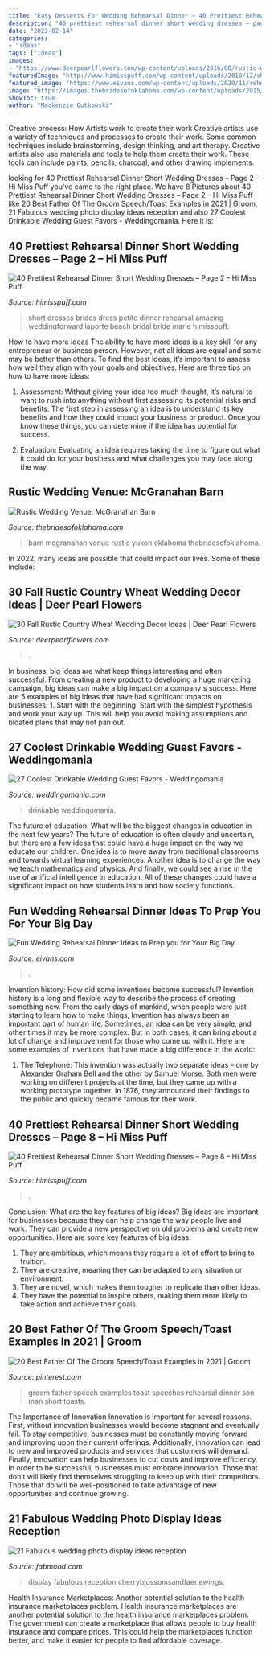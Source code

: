 ```yaml
---
title: "Easy Desserts For Wedding Rehearsal Dinner ~ 40 Prettiest Rehearsal Dinner Short Wedding Dresses – Page 2 – Hi Miss Puff"
description: "40 prettiest rehearsal dinner short wedding dresses – page 2 – hi miss puff"
date: "2023-02-14"
categories:
- "ideas"
tags: ["ideas"]
images:
- "https://www.deerpearlflowers.com/wp-content/uploads/2016/08/rustic-wheat-mason-jar-wedding-centerpiece.jpg"
featuredImage: "http://www.himisspuff.com/wp-content/uploads/2016/12/short-cap-sleevs-wedding-dresses-via-marie-laporte.jpg"
featured_image: "https://www.eivans.com/wp-content/uploads/2020/11/rehearsal-dinner-ideas-012.jpg"
image: "https://images.thebridesofoklahoma.com/wp-content/uploads/2015/07/14200625/HOLLIB-6.jpg"
ShowToc: true
author: "Mackenzie Gutkowski"
---
```



Creative process: How Artists work to create their work
Creative artists use a variety of techniques and processes to create their work. Some common techniques include brainstorming, design thinking, and art therapy. Creative artists also use materials and tools to help them create their work. These tools can include paints, pencils, charcoal, and other drawing implements.

	

		
looking for 40 Prettiest Rehearsal Dinner Short Wedding Dresses – Page 2 – Hi Miss Puff you've came to the right place. We have 8 Pictures about 40 Prettiest Rehearsal Dinner Short Wedding Dresses – Page 2 – Hi Miss Puff like 20 Best Father Of The Groom Speech/Toast Examples in 2021 | Groom, 21 Fabulous wedding photo display ideas reception and also 27 Coolest Drinkable Wedding Guest Favors - Weddingomania. Here it is:
		
    
## 40 Prettiest Rehearsal Dinner Short Wedding Dresses – Page 2 – Hi Miss Puff

<img loading=lazy src="http://www.himisspuff.com/wp-content/uploads/2016/12/short-cap-sleevs-wedding-dresses-via-marie-laporte.jpg" onerror="this.onerror=null;this.src='https://tse2.mm.bing.net/th?id=OIP.hF_fZn4tn4rW2dzmAtFJvgHaO0&amp;pid=15.1';" alt="40 Prettiest Rehearsal Dinner Short Wedding Dresses – Page 2 – Hi Miss Puff">

_Source: himisspuff.com_

>short dresses brides dress petite dinner rehearsal amazing weddingforward laporte beach bridal bride marie himisspuff. 

	

How to have more ideas
The ability to have more ideas is a key skill for any entrepreneur or business person. However, not all ideas are equal and some may be better than others. To find the best ideas, it’s important to assess how well they align with your goals and objectives. Here are three tips on how to have more ideas:
1. Assessment: Without giving your idea too much thought, it’s natural to want to rush into anything without first assessing its potential risks and benefits. The first step in assessing an idea is to understand its key benefits and how they could impact your business or product. Once you know these things, you can determine if the idea has potential for success.

2. Evaluation: Evaluating an idea requires taking the time to figure out what it could do for your business and what challenges you may face along the way.

    
## Rustic Wedding Venue: McGranahan Barn

<img loading=lazy src="https://images.thebridesofoklahoma.com/wp-content/uploads/2015/07/14200625/HOLLIB-6.jpg" onerror="this.onerror=null;this.src='https://tse1.mm.bing.net/th?id=OIP.17QQkRoVVTYi96JwjahkXQHaE8&amp;pid=15.1';" alt="Rustic Wedding Venue: McGranahan Barn">

_Source: thebridesofoklahoma.com_

>barn mcgranahan venue rustic yukon oklahoma thebridesofoklahoma. 

	

In 2022, many ideas are possible that could impact our lives. Some of these include: 

    
## 30 Fall Rustic Country Wheat Wedding Decor Ideas | Deer Pearl Flowers

<img loading=lazy src="https://www.deerpearlflowers.com/wp-content/uploads/2016/08/rustic-wheat-mason-jar-wedding-centerpiece.jpg" onerror="this.onerror=null;this.src='https://tse3.mm.bing.net/th?id=OIP.lto-A4niu362fTMFqLCO4gHaLH&amp;pid=15.1';" alt="30 Fall Rustic Country Wheat Wedding Decor Ideas | Deer Pearl Flowers">

_Source: deerpearlflowers.com_

>. 

	

In business, big ideas are what keep things interesting and often successful. From creating a new product to developing a huge marketing campaign, big ideas can make a big impact on a company's success. Here are 5 examples of big ideas that have had significant impacts on businesses: 1. Start with the beginning: Start with the simplest hypothesis and work your way up. This will help you avoid making assumptions and bloated plans that may not pan out. 
    
## 27 Coolest Drinkable Wedding Guest Favors - Weddingomania

<img loading=lazy src="https://i.weddingomania.com/27-coolest-drinkable-wedding-guest-favors-11-500x750.jpg" onerror="this.onerror=null;this.src='https://tse2.mm.bing.net/th?id=OIP.1kCw3vjcQ1EhR4gKugpNmgHaLH&amp;pid=15.1';" alt="27 Coolest Drinkable Wedding Guest Favors - Weddingomania">

_Source: weddingomania.com_

>drinkable weddingomania. 

	

The future of education: What will be the biggest changes in education in the next few years?
The future of education is often cloudy and uncertain, but there are a few ideas that could have a huge impact on the way we educate our children. One idea is to move away from traditional classrooms and towards virtual learning experiences. Another idea is to change the way we teach mathematics and physics. And finally, we could see a rise in the use of artificial intelligence in education. All of these changes could have a significant impact on how students learn and how society functions.

    
## Fun Wedding Rehearsal Dinner Ideas To Prep You For Your Big Day

<img loading=lazy src="https://www.eivans.com/wp-content/uploads/2020/11/rehearsal-dinner-ideas-012.jpg" onerror="this.onerror=null;this.src='https://tse4.mm.bing.net/th?id=OIP.T8P0E3w8tjGeyB21rQUyFQHaE7&amp;pid=15.1';" alt="Fun Wedding Rehearsal Dinner Ideas to Prep you for Your Big Day">

_Source: eivans.com_

>. 

	

Invention history: How did some inventions become successful?
Invention history is a long and flexible way to describe the process of creating something new. From the early days of mankind, when people were just starting to learn how to make things, Invention has always been an important part of human life. Sometimes, an idea can be very simple, and other times it may be more complex. But in both cases, it can bring about a lot of change and improvement for those who come up with it. Here are some examples of inventions that have made a big difference in the world:
1. The Telephone: This invention was actually two separate ideas – one by Alexander Graham Bell and the other by Samuel Morse. Both men were working on different projects at the time, but they came up with a working prototype together. In 1876, they announced their findings to the public and quickly became famous for their work.


    
## 40 Prettiest Rehearsal Dinner Short Wedding Dresses – Page 8 – Hi Miss Puff

<img loading=lazy src="http://www.himisspuff.com/wp-content/uploads/2016/11/strapless-short-wedding-dress-with-lace-trim-tulle-skirt-via-Atelier-Emé.jpg" onerror="this.onerror=null;this.src='https://tse1.mm.bing.net/th?id=OIP.HKQGtoAOSlwgj_O1HgI9VwHaPQ&amp;pid=15.1';" alt="40 Prettiest Rehearsal Dinner Short Wedding Dresses – Page 8 – Hi Miss Puff">

_Source: himisspuff.com_

>. 

	

Conclusion: What are the key features of big ideas?
Big ideas are important for businesses because they can help change the way people live and work. They can provide a new perspective on old problems and create new opportunities. Here are some key features of big ideas: 
1. They are ambitious, which means they require a lot of effort to bring to fruition. 
2. They are creative, meaning they can be adapted to any situation or environment. 
3. They are novel, which makes them tougher to replicate than other ideas. 
4. They have the potential to inspire others, making them more likely to take action and achieve their goals.

    
## 20 Best Father Of The Groom Speech/Toast Examples In 2021 | Groom

<img loading=lazy src="https://i.pinimg.com/736x/c9/7f/80/c97f803d0a022733c707d885f9e49197.jpg" onerror="this.onerror=null;this.src='https://tse4.mm.bing.net/th?id=OIP.mZQzvnIdmbHCvxZ1D0fknQHaLG&amp;pid=15.1';" alt="20 Best Father Of The Groom Speech/Toast Examples in 2021 | Groom">

_Source: pinterest.com_

>groom father speech examples toast speeches rehearsal dinner son man short toasts. 

	

The Importance of Innovation
Innovation is important for several reasons. First, without innovation businesses would become stagnant and eventually fail. To stay competitive, businesses must be constantly moving forward and improving upon their current offerings. Additionally, innovation can lead to new and improved products and services that customers will demand. Finally, innovation can help businesses to cut costs and improve efficiency.
In order to be successful, businesses must embrace innovation. Those that don’t will likely find themselves struggling to keep up with their competitors. Those that do will be well-positioned to take advantage of new opportunities and continue growing.

    
## 21 Fabulous Wedding Photo Display Ideas Reception

<img loading=lazy src="https://www.fabmood.com/wp-content/uploads/2014/09/wedding-photo-display-ideas6.jpg" onerror="this.onerror=null;this.src='https://tse1.mm.bing.net/th?id=OIP.rvrr-VUAWwWimZLpI1OPfQHaLH&amp;pid=15.1';" alt="21 Fabulous wedding photo display ideas reception">

_Source: fabmood.com_

>display fabulous reception cherryblossomsandfaeriewings. 

	

Health Insurance Marketplaces: Another potential solution to the health insurance marketplaces problem.
Health insurance marketplaces are another potential solution to the health insurance marketplaces problem. The government can create a marketplace that allows people to buy health insurance and compare prices. This could help the marketplaces function better, and make it easier for people to find affordable coverage.

